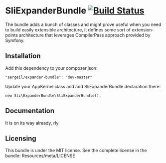 # SliExpanderBundle [![Build Status](https://travis-ci.org/sergeil/ExpanderBundle.svg)](https://travis-ci.org/sergeil/ExpanderBundle)

The bundle adds a bunch of classes and might prove useful when you need to build easily extensible architecture, it
defines some sort of extension-points architecture that leverages CompilerPass approach provided by Symfony.

## Installation

Add this dependency to your composer.json:

    "sergeil/expander-bundle": "dev-master"

Update your AppKernel class and add SliExpanderBundle declaration there:

    new Sli\ExpanderBundle\SliExpanderBundle(),

## Documentation

It is on its way already, rly

## Licensing

This bundle is under the MIT license. See the complete license in the bundle:
Resources/meta/LICENSE

